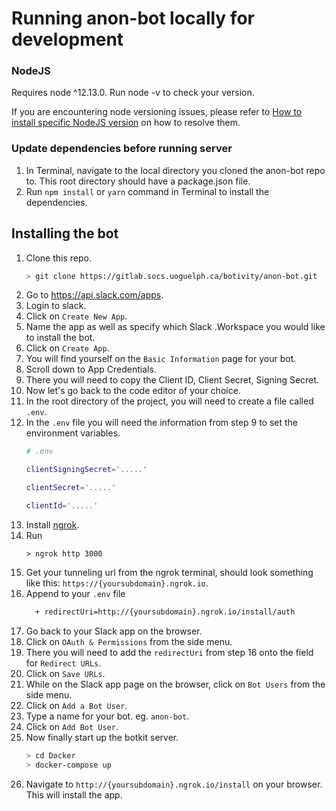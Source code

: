 # Running anon-bot locally for development
### NodeJS
Requires node ^12.13.0. Run node -v to check your version.

If you are encountering node versioning issues, please refer to [How to install specific NodeJS version](https://medium.com/@katopz/how-to-install-specific-nodejs-version-c6e1cec8aa11) on how to resolve them.


### Update dependencies before running server
1. In Terminal, navigate to the local directory you cloned the anon-bot repo to. This root directory should have a package.json file.
2. Run `npm install` or `yarn` command in Terminal to install the dependencies.

## Installing the bot
1. Clone this repo.
    ```sh
    > git clone https://gitlab.socs.uoguelph.ca/botivity/anon-bot.git
    ```
2. Go to https://api.slack.com/apps.
3. Login to slack.
4. Click on `Create New App`.
5. Name the app as well as specify which Slack .Workspace you would like to install the bot.
6. Click on `Create App`.
7. You will find yourself on the `Basic Information` page for your bot.
8. Scroll down to App Credentials.
9. There you will need to copy the Client ID, Client Secret, Signing Secret.
10. Now let's go back to the code editor of your choice.
11. In the root directory of the project, you will need to create a file called `.env`.
12. In the `.env` file you will need the information from step 9 to set the environment variables.
    ```bash
    # .env

    clientSigningSecret='.....'

    clientSecret='.....'

    clientId='.....'

    ```
13. Install [ngrok](https://ngrok.com/).
14. Run
    ```
    > ngrok http 3000
    ``` 
15. Get your tunneling url from the ngrok terminal, should look something like this: ```https://{yoursubdomain}.ngrok.io```.
16. Append to your `.env` file
    ```diff
      + redirectUri=http://{yoursubdomain}.ngrok.io/install/auth
    ```
17. Go back to your Slack app on the browser.
18. Click on `OAuth & Permissions` from the side menu.
19. There you will need to add the `redirectUri` from step 16 onto the field for `Redirect URLs`.
20. Click on `Save URLs`.
21. While on the Slack app page on the browser, click on `Bot Users` from the side menu.
22. Click on `Add a Bot User`.
23. Type a name for your bot. eg. `anon-bot`.
24. Click on `Add Bot User`.
25. Now finally start up the botkit server.
    ```bash
    > cd Docker
    > docker-compose up
    ```
26. Navigate to `http://{yoursubdomain}.ngrok.io/install` on your browser. This will install the app.